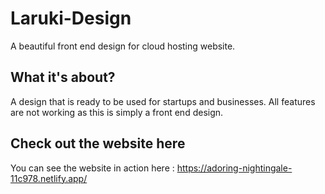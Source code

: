 # Laruki-Design
A beautiful front end design for cloud hosting website.

## What it's about?
A design that is ready to be used for startups and businesses. All features are not working as this is simply a front end design.

## Check out the website here
You can see the website in action here : https://adoring-nightingale-11c978.netlify.app/
